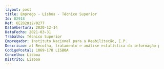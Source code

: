 ```yaml
--- 
layout: post
title: Emprego - Lisboa - Técnico Superior
Id: 82918
Ref: OE202012/0277
DataAbertura: 2020-12-14
DataFecho: 2021-03-31
Trabalho: Técnico Superior
Empregador: Instituto Nacional para a Reabilitação, I.P.
Descricao: a) Recolha, tratamento e análise estatística da informação proveniente de bases de dados da área da deficiência e das principais fontes de dados nacionais e internacionais b) Preparação e acompanhamento de inquéritos na área da deficiência c) Cálculo de indicadores de acordo com as orientações metodológicas das diversas organizações internacionais de referência (OMS, OCDE, Eurostat) d) Elaboração de apuramentos estatísticos, nomeadamente a preparação de documentos, publicações e relatórios e) Colaboração na promoção e desenvolvimento da investigação científica e inovação tecnológica nos domínios da reabilitação e acessibilidades.
CodigoPostal: 1069-178 LISBOA
Concelho: Lisboa
Distrito: Lisboa
--- 
```

